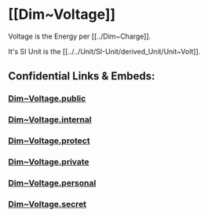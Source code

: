 
# [[Dim~Voltage]] 

Voltage is the Energy per [[../Dim~Charge]]. 

It's SI Unit is the [[../../Unit/SI-Unit/derived_Unit/Unit~Volt]].  


## Confidential Links & Embeds: 

### [Dim~Voltage.public](/_public\Dimension\Derived_Dimension/Dim~Voltage.public.md) 

### [Dim~Voltage.internal](/_internal\Dimension\Derived_Dimension/Dim~Voltage.internal.md) 

### [Dim~Voltage.protect](/_protect\Dimension\Derived_Dimension/Dim~Voltage.protect.md) 

### [Dim~Voltage.private](/_private\Dimension\Derived_Dimension/Dim~Voltage.private.md) 

### [Dim~Voltage.personal](/_personal\Dimension\Derived_Dimension/Dim~Voltage.personal.md) 

### [Dim~Voltage.secret](/_secret\Dimension\Derived_Dimension/Dim~Voltage.secret.md)


